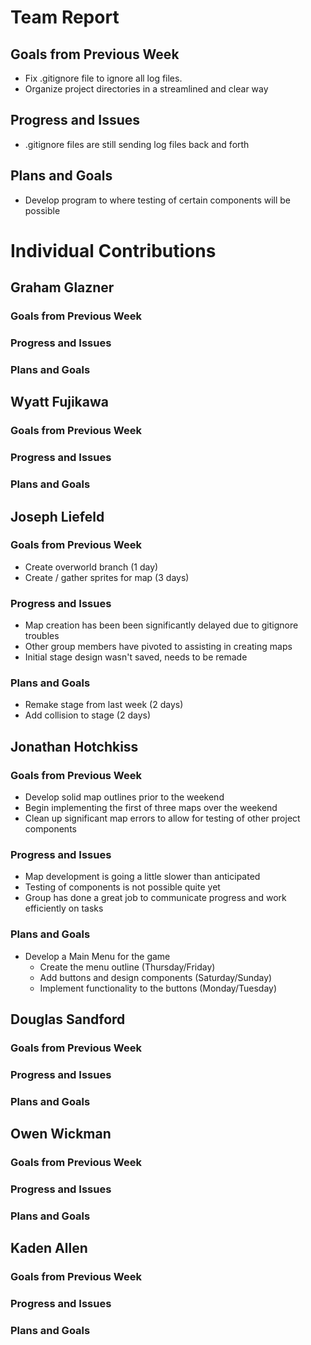 # Team Report

## Goals from Previous Week
* Fix .gitignore file to ignore all log files.
* Organize project directories in a streamlined and clear way

## Progress and Issues
* .gitignore files are still sending log files back and forth

## Plans and Goals
* Develop program to where testing of certain components will be possible

# Individual Contributions

## Graham Glazner

### Goals from Previous Week


### Progress and Issues


### Plans and Goals


## Wyatt Fujikawa

### Goals from Previous Week

  
### Progress and Issues


### Plans and Goals


## Joseph Liefeld

### Goals from Previous Week
* Create overworld branch (1 day)
* Create / gather sprites for map (3 days)

### Progress and Issues
* Map creation has been been significantly delayed due to gitignore troubles
* Other group members have pivoted to assisting in creating maps
* Initial stage design wasn't saved, needs to be remade

### Plans and Goals
* Remake stage from last week (2 days)
* Add collision to stage (2 days)

## Jonathan Hotchkiss

### Goals from Previous Week
* Develop solid map outlines prior to the weekend
* Begin implementing the first of three maps over the weekend
* Clean up significant map errors to allow for testing of other project components

### Progress and Issues
* Map development is going a little slower than anticipated
* Testing of components is not possible quite yet
* Group has done a great job to communicate progress and work efficiently on tasks

### Plans and Goals
* Develop a Main Menu for the game
  * Create the menu outline (Thursday/Friday)
  * Add buttons and design components (Saturday/Sunday)
  * Implement functionality to the buttons (Monday/Tuesday)

## Douglas Sandford

### Goals from Previous Week

  
### Progress and Issues


### Plans and Goals

  
## Owen Wickman

### Goals from Previous Week


### Progress and Issues


### Plans and Goals


## Kaden Allen

### Goals from Previous Week


### Progress and Issues


### Plans and Goals
